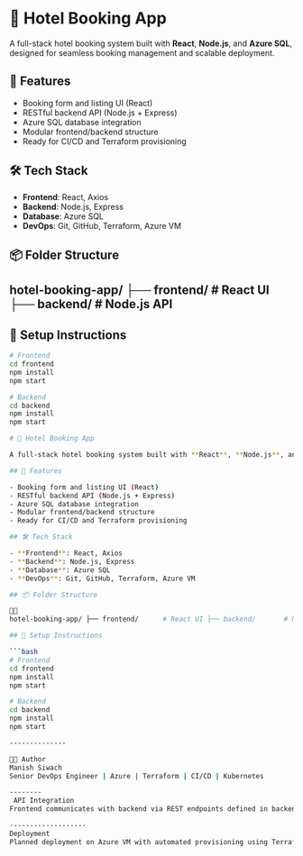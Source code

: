 # 🏨 Hotel Booking App

A full-stack hotel booking system built with **React**, **Node.js**, and **Azure SQL**, designed for seamless booking management and scalable deployment.

## 🚀 Features

- Booking form and listing UI (React)
- RESTful backend API (Node.js + Express)
- Azure SQL database integration
- Modular frontend/backend structure
- Ready for CI/CD and Terraform provisioning

## 🛠️ Tech Stack

- **Frontend**: React, Axios
- **Backend**: Node.js, Express
- **Database**: Azure SQL
- **DevOps**: Git, GitHub, Terraform, Azure VM

## 📦 Folder Structure
hotel-booking-app/ ├── frontend/      # React UI ├── backend/       # Node.js API
-----

## 📄 Setup Instructions

```bash
# Frontend
cd frontend
npm install
npm start

# Backend
cd backend
npm install
npm start

# 🏨 Hotel Booking App

A full-stack hotel booking system built with **React**, **Node.js**, and **Azure SQL**, designed for seamless booking management and scalable deployment.

## 🚀 Features

- Booking form and listing UI (React)
- RESTful backend API (Node.js + Express)
- Azure SQL database integration
- Modular frontend/backend structure
- Ready for CI/CD and Terraform provisioning

## 🛠️ Tech Stack

- **Frontend**: React, Axios
- **Backend**: Node.js, Express
- **Database**: Azure SQL
- **DevOps**: Git, GitHub, Terraform, Azure VM

## 📦 Folder Structure


hotel-booking-app/ ├── frontend/      # React UI ├── backend/       # Node.js API

## 📄 Setup Instructions

```bash
# Frontend
cd frontend
npm install
npm start

# Backend
cd backend
npm install
npm start

--------------

👨‍💻 Author
Manish Siwach
Senior DevOps Engineer | Azure | Terraform | CI/CD | Kubernetes

--------
 API Integration
Frontend communicates with backend via REST endpoints defined in backend/src/routes/bookingRoutes.js.

-------------------
Deployment
Planned deployment on Azure VM with automated provisioning using Terraform.


